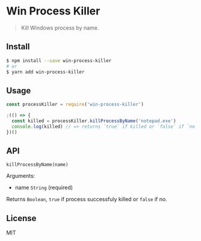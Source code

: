 # Win Process Killer

> Kill Windows process by name.

## Install

```sh
$ npm install --save win-process-killer
# or
$ yarn add win-process-killer
```

## Usage

```js
const processKiller = require('win-process-killer')

;(() => {
  const killed = processKiller.killProcessByName('notepad.exe')
  console.log(killed) // => returns `true` if killed or `false` if `no`
})()
```

## API

`killProcessByName(name)`

Arguments:

- name `String` (required)

Returns `Boolean`, `true` if process successfuly killed or `false` if no.

## License

MIT
